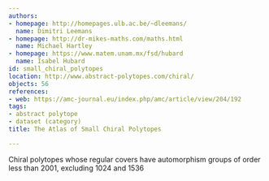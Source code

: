 ```yaml
---
authors:
- homepage: http://homepages.ulb.ac.be/~dleemans/
  name: Dimitri Leemans
- homepage: http://dr-mikes-maths.com/maths.html
  name: Michael Hartley
- homepage: https://www.matem.unam.mx/fsd/hubard
  name: Isabel Hubard
id: small_chiral_polytopes
location: http://www.abstract-polytopes.com/chiral/
objects: 56
references:
- web: https://amc-journal.eu/index.php/amc/article/view/204/192
tags:
- abstract polytope
- dataset (category)
title: The Atlas of Small Chiral Polytopes

---
```


Chiral polytopes whose regular covers have automorphism groups of order less than 2001, excluding 1024 and 1536
